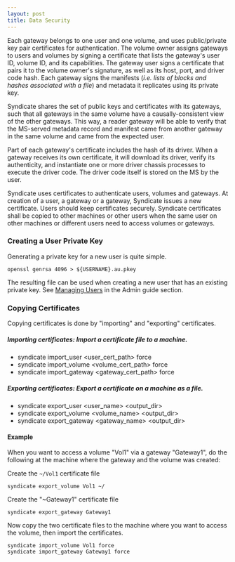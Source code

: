 ```yaml
---
layout: post
title: Data Security
---
```


Each gateway belongs to one user and one volume, and uses public/private
key pair certificates for authentication.  The volume owner assigns gateways to users and volumes by signing a certificate that lists the gateway's user ID, volume ID, and its capabilities.  The gateway user signs a certificate that pairs it to the volume owner's signature, as well as its host, port, and driver code hash. Each gateway signs the manifests (*i.e. lists of blocks and hashes associated with a file*) and metadata it replicates using its private key.

Syndicate shares the set of public keys and certificates with its gateways, such that all gateways in the same volume have a causally-consistent view of the other gateways.  This way, a reader gateway will be able to verify that the MS-served metadata record and manifest came from another gateway in the same volume and came from the expected user.

Part of each gateway's certificate includes the hash of its driver.  When a
gateway receives its own certificate, it will download its driver, verify its
authenticity, and instantiate one or more driver chassis processes to execute
the driver code.  The driver code itself is stored on the MS by the user.

Syndicate uses certificates to authenticate users, volumes and gateways. At creation of a user, a gateway or a gateway, Syndicate issues a new certificate. Users should keep certificates securely.
Syndicate certificates shall be copied to other machines or other users when the same user on other machines or different users need to access volumes or gateways.

### Creating a User Private Key

Generating a private key for a new user is quite simple.

```
openssl genrsa 4096 > ${USERNAME}.au.pkey
```

The resulting file can be used when creating a new user that has an existing private key.  See [Managing Users](https://syndicate-storage.github.io/admin/003_users/) in the Admin guide section.


### Copying Certificates

Copying certificates is done by "importing" and "exporting" certificates.
##### Importing certificates: Import a certificate file to a machine.

* syndicate import\_user \<user\_cert\_path> force
* syndicate import\_volume \<volume\_cert\_path> force
* syndicate import\_gateway \<gateway\_cert\_path> force

##### Exporting certificates: Export a certificate on a machine as a file.

* syndicate export\_user \<user\_name> \<output\_dir>
* syndicate export\_volume \<volume\_name> \<output\_dir>
* syndicate export\_gateway \<gateway\_name> \<output\_dir>

#### Example

When you want to access a volume "Vol1" via a gateway "Gateway1", do the following at the machine where the gateway and the volume was created:

Create the `~/Vol1` certificate file

```
syndicate export_volume Vol1 ~/
```

Create the "~Gateway1" certificate file

```
syndicate export_gateway Gateway1
```

Now copy the two certificate files to the machine where you want to access the volume, then import the certificates.

```
syndicate import_volume Vol1 force
syndicate import_gateway Gateway1 force
```